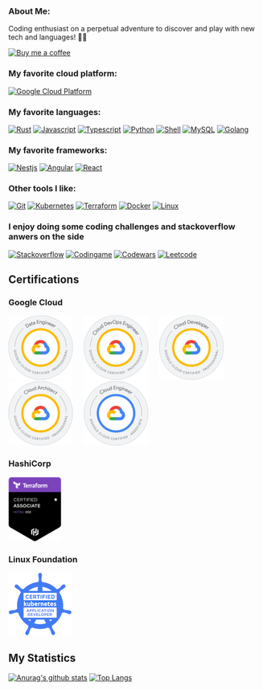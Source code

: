 ### About Me:
Coding enthusiast on a perpetual adventure to discover and play with new tech and languages! 👨‍💻

[![Buy me a coffee](https://img.shields.io/badge/Buy_Me_A_Coffee-FFDD00?style=for-the-badge&logo=buy-me-a-coffee&logoColor=black)](https://www.buymeacoffee.com/vincentmenzel)

### My favorite cloud platform: 
[![Google Cloud Platform](https://img.shields.io/badge/Google_Cloud-4285F4?style=for-the-badge&logo=google-cloud&logoColor=white)](https://cloud.google.com/)


### My favorite languages:
[![Rust](https://img.shields.io/badge/Rust-black?style=for-the-badge&logo=rust&logoColor=#E57324)](https://www.rust-lang.org/)
[![Javascript](https://img.shields.io/badge/JavaScript-323330?style=for-the-badge&logo=javascript&logoColor=F7DF1E)](https://www.javascript.com/)
[![Typescript](https://img.shields.io/badge/TypeScript-007ACC?style=for-the-badge&logo=typescript&logoColor=white)](https://www.typescriptlang.org/)
[![Python](https://img.shields.io/badge/Python-FFD43B?style=for-the-badge&logo=python&logoColor=blue)](https://www.python.org/)
[![Shell](https://img.shields.io/badge/Shell_Script-121011?style=for-the-badge&logo=gnu-bash&logoColor=white)](https://www.shellscript.sh/)
[![MySQL](https://img.shields.io/badge/MySQL-005C84?style=for-the-badge&logo=mysql&logoColor=white)](https://www.mysql.com/)
[![Golang](https://img.shields.io/badge/Go-00ADD8?style=for-the-badge&logo=go&logoColor=white)](https://go.dev/)


### My favorite frameworks:
[![Nestjs](https://img.shields.io/badge/nestjs-E0234E?style=for-the-badge&logo=nestjs&logoColor=white)](https://nestjs.com/)
[![Angular](https://img.shields.io/badge/Angular-DD0031?style=for-the-badge&logo=angular&logoColor=white)](https://angular.io/)
[![React](https://img.shields.io/badge/React-20232A?style=for-the-badge&logo=react&logoColor=61DAFB)](https://reactjs.org/)


### Other tools I like:
[![Git](https://img.shields.io/badge/GIT-E44C30?style=for-the-badge&logo=git&logoColor=white)](https://git-scm.com/)
[![Kubernetes](https://img.shields.io/badge/kubernetes-326ce5.svg?&style=for-the-badge&logo=kubernetes&logoColor=white)](https://kubernetes.io/)
[![Terraform](https://img.shields.io/badge/Terraform-7B42BC?style=for-the-badge&logo=terraform&logoColor=white)](https://www.terraform.io/)
[![Docker](https://img.shields.io/badge/Docker-2CA5E0?style=for-the-badge&logo=docker&logoColor=white)](https://www.docker.com/)
[![Linux](https://img.shields.io/badge/Linux-FCC624?style=for-the-badge&logo=linux&logoColor=black)](https://www.linux.org/)


### I enjoy doing some coding challenges and stackoverflow anwers on the side
[![Stackoverflow](https://img.shields.io/badge/Stack_Overflow-FE7A16?style=for-the-badge&logo=stack-overflow&logoColor=white)](https://stackoverflow.com/users/11941549/vincent-menzel)
[![Codingame](https://img.shields.io/badge/CodinGame-F2BB13?style=for-the-badge&logo=codingame&logoColor=white)](https://codingame.com/profile/494eefed5a0393eaae332fa0b4643e849231024)
[![Codewars](https://img.shields.io/badge/Codewars-B1361E?style=for-the-badge&logo=Codewars&logoColor=white)](https://codewars.com/users/VincentMenzel)
[![Leetcode](https://img.shields.io/badge/-LeetCode-FFA116?style=for-the-badge&logo=LeetCode&logoColor=black)](https://leetcode.com/VincentMenzel/)


## Certifications

### Google Cloud
<!-- [![Google Cloud Certified Associate Database Engineer](./images/gcp/pro_cloud_database.png)](https://www.credential.net/) &emsp; -->
[![Google Cloud Certified Associate Data Engineer](./images/gcp/pro_cloud_data.png)](https://www.credential.net/774af95a-4e72-4440-992d-666d45544d30) &emsp;
[![Google Cloud Certified Professional Cloud DevOps Engineer](./images/gcp/pro_cloud_devops.png)](https://www.credential.net/08d61b0e-4f04-4b20-824f-771a76220dd2) &emsp;
[![Google Cloud Certified Professional Cloud Developer](./images/gcp/pro_cloud_developer.png)](https://www.credential.net/7963f3f6-414a-49c1-be86-059cfd095d2e) &emsp;
[![Google Cloud Certified Professional Cloud Architect](./images/gcp/pro_cloud_architect.png)](https://www.credential.net/b46d0a29-e1b0-4fd3-b3df-f3ea89446eb5) &emsp;
[![Google Cloud Certified Associate Cloud Engineer](./images/gcp/asc_cloud_engineer.png)](https://www.credential.net/7ae15f5d-8321-490c-b996-ce527776db87) &emsp;

### HashiCorp
[![HashiCorp Certified: Terraform Associate (002)](./images/hashicorp/asc_terraform.png)](https://www.credly.com/earner/earned/badge/2363253a-5cbb-4737-a3e3-92b29391e409) &emsp;

### Linux Foundation
[![CKAD: Certified Kubernetes Application Developer](./images/linux_foundation/ckad.png)](https://www.credly.com/earner/earned/badge/c32fa21d-ed9f-471d-8599-a96155826d3f) &emsp;

## My Statistics
[![Anurag's github stats](https://github-readme-stats.vercel.app/api?username=vincentmenzel&theme=blueberry&show_icons=true)](https://www.linkedin.com/in/vincent-menzel/)
[![Top Langs](https://github-readme-stats.vercel.app/api/top-langs/?username=vincentmenzel&layout=compact)](https://www.linkedin.com/in/vincent-menzel/)

<!--
Here are some ideas to get you started:

- 🔭 I’m currently working on ...
- 🌱 I’m currently learning ...
- 👯 I’m looking to collaborate on ...
- 🤔 I’m looking for help with ...
- 💬 Ask me about ...
- 📫 How to reach me: ...
- 😄 Pronouns: ...
- ⚡ Fun fact: ...

https://gist.github.com/rxaviers/7360908
https://github.com/alexandresanlim/Badges4-README.md-Profile
https://github.com/murilothink/github-readme-stats
https://github.com/itecompro/markdown-emoji-cheatsheet
https://github.com/anuraghazra/github-readme-stats
-->

